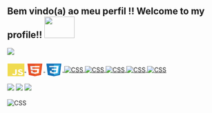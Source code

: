 ## Bem vindo(a) ao meu perfil !!   Welcome to my profile!!  <img lt="CSS" height="50" width="70" height="180em" src="https://github.com/geovanamayer/geovanamayer/assets/99758327/5cce395f-8588-4fc3-9ed0-e5318dafdb4c"/>

 <div>
   <a href="https://github.com/geovanamayer">
  <img height="180em" src="https://github-readme-stats.vercel.app/api/top-langs/?username=geovanamayer&layout=compact&langs_count=6&theme=tokyonight"/>
  



</div>
<div style="display: inline_block"><br>
  <img align="center" alt="Js" height="30" width="40" src="https://raw.githubusercontent.com/devicons/devicon/master/icons/javascript/javascript-plain.svg">
  <img align="center" alt="HTML" height="30" width="40" src="https://raw.githubusercontent.com/devicons/devicon/master/icons/html5/html5-original.svg">
  <img align="center" alt="CSS" height="30" width="40" src="https://raw.githubusercontent.com/devicons/devicon/master/icons/css3/css3-original.svg">
 <img  align="center" alt="CSS" height="30" width="40" src="https://cdn.jsdelivr.net/gh/devicons/devicon/icons/python/python-original.svg" />
 <img align="center" alt="CSS" height="30" width="40" src="https://cdn.jsdelivr.net/gh/devicons/devicon/icons/postgresql/postgresql-original.svg" />
 <img align="center" alt="CSS" height="30" width="40" src="https://cdn.jsdelivr.net/gh/devicons/devicon/icons/mysql/mysql-original.svg" />
 <img align="center" alt="CSS" height="30" width="40" src="https://cdn.jsdelivr.net/gh/devicons/devicon/icons/php/php-original.svg" />
 <img align="center" alt="CSS" height="30" width="40" src="https://cdn.jsdelivr.net/gh/devicons/devicon/icons/react/react-original.svg" />
          
          
          
          

</div>
 
 <br>
 
 
<div> 
  <a href="https://www.instagram.com/geovana_nmayer/" target="_blank"><img src="https://img.shields.io/badge/-Instagram-%23E4405F?style=for-the-badge&logo=instagram&logoColor=white" target="_blank"></a>
 <a href="https://discord.gg/5DVhGKVf4h" target="_blank"><img src="https://img.shields.io/badge/Discord-7289DA?style=for-the-badge&logo=discord&logoColor=white" target="_blank"></a> 
  <a href = "mailto:geovanamayer23@gmail.com"><img src="https://img.shields.io/badge/-Gmail-%23333?style=for-the-badge&logo=gmail&logoColor=white" target="_blank"></a></div>
<br>
<img  alt="CSS" height="300" width="4000" src="https://github.com/geovanamayer/geovanamayer/assets/99758327/fd70a828-7145-4b1f-9095-392a9ee775b9">
 

     
     
     
     
     
     
     
     
     
     
